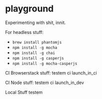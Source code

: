 playground
==========

Experimenting with shit, innit.

For headless stuff:

- `brew install phantomjs`
- `npm install -g mocha`
- `npm install -g chai`
- `npm install -g casperjs`
- `npm install -g mocha-casperjs`

CI Browserstack stuff: 
testem ci launch_in_ci

CI Node stuff:
testem ci launch_in_dev

Local Stuff
testem
